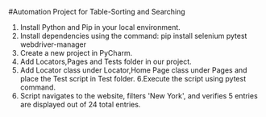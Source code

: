  #Automation Project for Table-Sorting and Searching
 1. Install Python and Pip in your local environment.
 2. Install dependencies using the command: pip install selenium pytest webdriver-manager
 3. Create a new project in PyCharm.
 4. Add Locators,Pages and Tests folder in our project.
 5. Add Locator class under Locator,Home Page class under Pages and place the Test script in Test folder.
 6.Execute the script using pytest command.
 7. Script navigates to the website, filters 'New York', and verifies 5 entries are displayed out of 24 total entries.



